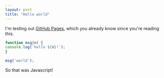 ```yaml
---
layout: post
title: "Hello world"
---
```

I'm testing out [GitHub Pages](https://pages.github.com/), which you already know since you're reading this.

```js
function msg(n) {
console.log(`hello ${n}!`);
}

msg('world');
```

So that was Javascript!
